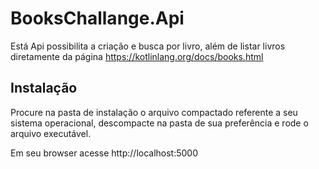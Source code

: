 # BooksChallange.Api

Está Api possibilita a criação e busca por livro, além de listar livros diretamente da página https://kotlinlang.org/docs/books.html

## Instalação

Procure na pasta de instalação o arquivo compactado referente a seu sistema operacional, descompacte na pasta de sua preferência e rode o arquivo executável.

Em seu browser acesse http://localhost:5000